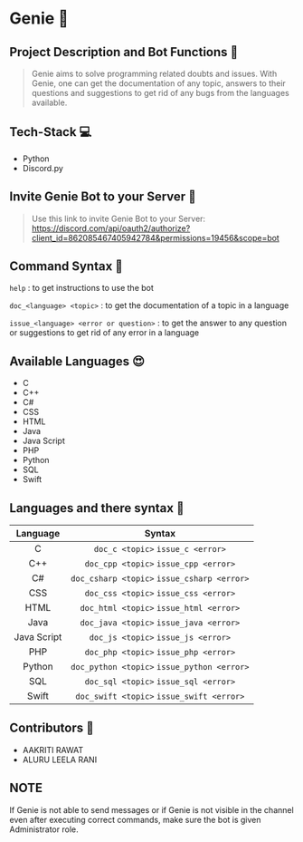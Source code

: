 # Genie 🧞

## Project Description and Bot Functions :tada:
>Genie aims to solve programming related doubts and issues. With Genie, one can get the documentation of any topic, answers to their questions and suggestions to get rid of any bugs from the languages available.

## Tech-Stack 💻

- Python
- Discord.py

## Invite Genie Bot to your Server 🚀
>Use this link to invite Genie Bot to your Server:                                   
https://discord.com/api/oauth2/authorize?client_id=862085467405942784&permissions=19456&scope=bot

## Command Syntax 👀

`help`  : to get instructions to use the bot

`doc_<language> <topic>`  : to get the documentation of a topic in a language 

`issue_<language> <error or question>`  : to get the answer to any question or suggestions to get rid of any error in a language

  
## Available Languages 😍
- C
- C++
- C#
- CSS
- HTML
- Java
- Java Script
- PHP
- Python 
- SQL
- Swift 

## Languages and there syntax :book:
| Language  | Syntax |
| :---: | :---: |
| C  | `doc_c <topic>`  `issue_c <error>` |
| C++  | `doc_cpp <topic>`  `issue_cpp <error>` |
| C#  | `doc_csharp <topic>`  `issue_csharp <error>` |
| CSS  | `doc_css <topic>`  `issue_css <error>`  |
| HTML  | `doc_html <topic>`  `issue_html <error>`  |
| Java  | `doc_java <topic>`  `issue_java <error>`  |
| Java Script  | `doc_js <topic>` `issue_js <error>`  |
| PHP  | `doc_php <topic>`  `issue_php <error>`  |
| Python  | `doc_python <topic>`  `issue_python <error>`  |
| SQL  | `doc_sql <topic>`  `issue_sql <error>`  |
| Swift  | `doc_swift <topic>`  `issue_swift <error>`  |

## Contributors 🤝

- AAKRITI RAWAT               
- ALURU LEELA RANI

## NOTE
If Genie is not able to send messages or if Genie is not visible in the channel even after executing correct commands, make sure the bot is given Administrator role. 
